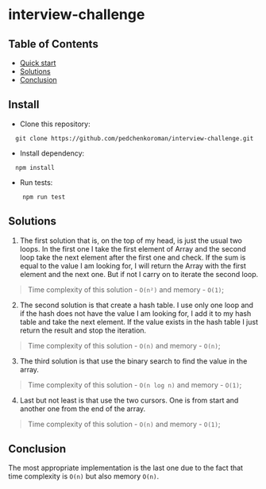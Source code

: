 # interview-challenge

## Table of Contents
- [Quick start](#install)
- [Solutions](#solutions)
- [Conclusion](#conclusion)

## Install
- Clone this repository:
```shell
  git clone https://github.com/pedchenkoroman/interview-challenge.git
```

- Install dependency:
```shell
  npm install
```

- Run tests:
```shell
    npm run test
```

## Solutions

1. The first solution that is, on the top of my head, is just the usual two loops. In the first one I take the first element of
   Array and the second loop take the next element after the first one and check. If the sum is equal to the value I am looking for,
   I will return the Array with the first element and the next one. But if not I carry on to iterate the second loop.
> Time complexity of this solution - `O(n²)` and memory - `O(1)`;

2. The second solution is that create a hash table. I use only one loop and if the hash does not have the value I am looking for,
   I add it to my hash table and take the next element. If the value exists in the hash table I just return the result and stop the iteration.
> Time complexity of this solution - `O(n)` and memory - `O(n)`;

3. The third solution is that use the binary search to find the value in the array.
> Time complexity of this solution - `O(n log n)` and memory - `O(1)`;

4. Last but not least is that use the two cursors. One is from start and another one from the end of the array.
> Time complexity of this solution - `O(n)` and memory - `O(1)`;

## Conclusion

The most appropriate implementation is the last one due to the fact that time complexity is `O(n)` but also memory `O(n)`.


